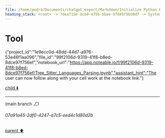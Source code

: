 ```yaml
---
file: /home/pedro/Documents/chatgpt_export/Markdown/Initialize Python Parser & Language.md
heading_stack: <root> -> 7deaf15e-dcb4-475b-bbae-9fde5f9b50d7 -> System -> 5a6cae08-3bad-4a1b-92fc-266c59c03560 -> System -> aaa2ddfa-521c-405d-b9e3-227ffc2bcaac -> User -> 6d8915d9-494c-4acc-8597-98c9519f6c8f -> Assistant -> 4aca064a-e9f9-44da-95a8-6f7790f3618d -> Tool
---
```

# Tool

{"project_id":"1e9ecc0d-48dd-44d7-a976-53e46f1aa096","file_id":"99f2106d-9319-41f8-b8ed-8dce97f756ef","notebook_url":"https://app.noteable.io/f/99f2106d-9319-41f8-b8ed-8dce97f756ef/Tree_Sitter_Languages_Parsing.ipynb","assistant_hint":"The user can now follow along with your cell work at the notebook link."}

[child ⬇️](#07a91a45-2df0-4247-a7c5-eed4c1d80d2b)

---

(main branch ⎇)
###### 07a91a45-2df0-4247-a7c5-eed4c1d80d2b
[parent ⬆️](#4aca064a-e9f9-44da-95a8-6f7790f3618d)
